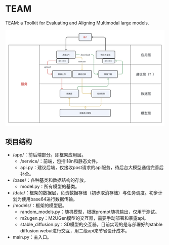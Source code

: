 # TEAM
TEAM: a Toolkit for Evaluating and Aligning Multimodal large models.

![框架逻辑结构](architecture.png)

## 项目结构

+ /app/：前后端部分。即框架应用层。
  + /service/：前端，包括i18n和静态文件。
  + api.py：建议后端，仅接收post请求的api服务，待后台大模型通信完善后补全。
+ /base/：各种基类和数据结构的存放。
  + model.py：所有模型的基类。
+ /data/：框架的数据层，负责数据存储（初步取消存储）与任务调度。初步计划为使用base64进行数据传输。
+ /models/：框架的模型层。
  + random_models.py：随机模型，根据prompt随机输出，仅用于测试。
  + m2ugen.py：M2UGen模型的交互器，需要手动部署和暴露api。
  + stable_diffusion.py：SD模型的交互器。目前实现的是与部署好的stable diffusion webui进行交互，用二级api来节省设计成本。
+ main.py：主入口。
